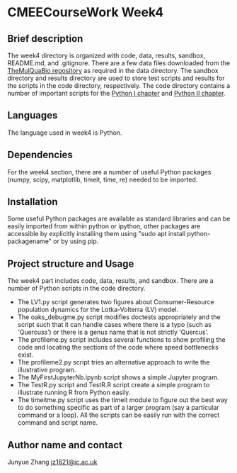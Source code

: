 # CMEECourseWork Week4
## Brief description
The week4 directory is organized with code, data, results, sandbox, README.md, and .gitignore. There are a few data files downloaded from the [TheMulQuaBio repository](https://github.com/mhasoba/TheMulQuaBio) as required in the data directory. 
The sandbox directory and results directory are used to store test scripts and results for the scripts in the code directory, respectively.
The code directory contains a number of important scripts for the  [Python I chapter](https://mhasoba.github.io/TheMulQuaBio/notebooks/05-Python_I.html#id2) and [Python II chapter](https://mhasoba.github.io/TheMulQuaBio/notebooks/06-Python_II.html#practicals).

## Languages
The language used in week4 is Python.

## Dependencies
For the week4 section, there are a number of useful Python packages (numpy, scipy, matplotlib, timeit, time, re) needed to be imported. 

## Installation
Some useful Python packages are available as standard libraries and can be easily imported from within python or ipython, other packages are accessible by explicitly installing them using "sudo apt install python-packagename" or by using pip. 

## Project structure and Usage
The week4 part includes code, data, results, and sandbox. There are a number of Python scripts in the code directory.
+ The LV1.py script generates two figures about Consumer-Resource population dynamics for the Lotka-Volterra (LV) model. 
+ The oaks_debugme.py script modifies doctests appropriately and the script such that it can handle cases where there is a typo (such as ‘Quercuss’) or there is a genus name that is not strictly ‘Quercus’.
+ The profileme.py script includes several functions to show profiling the code and locating the sections of the code where speed bottlenecks exist.
+ The profileme2.py script tries an alternative approach to write the illustrative program.
+ The MyFirstJupyterNb.ipynb script shows a simple Jupyter program.
+ The TestR.py script and TestR.R script create a simple program to illustrate running R from Python easily.
+ The timeitme.py script uses the timeit module to figure out the best way to do something specific as part of a larger program (say a particular command or a loop). 
All the scripts can be easily run with the correct command and script name.

## Author name and contact
Junyue Zhang  jz1621@ic.ac.uk
